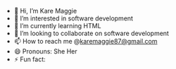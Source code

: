 - 👋 Hi, I’m Kare Maggie
- 👀 I’m interested in software development
- 🌱 I’m currently learning HTML
- 💞️ I’m looking to collaborate on software development
- 📫 How to reach me @karemaggie87@gmail.com
- 😄 Pronouns: She Her
- ⚡ Fun fact: 

<!---
KareMaggie/KareMaggie is a ✨ special ✨ repository because its `README.md` (this file) appears on your GitHub profile.
You can click the Preview link to take a look at your changes.
--->

